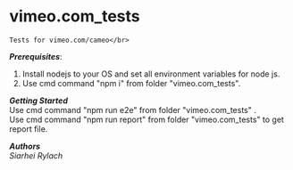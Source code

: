 # vimeo.com_tests
    Tests for vimeo.com/cameo</br>

***Prerequisites***:</br>
  1. Install nodejs to your OS and set all environment variables for node js.</br>
  2. Use cmd command "npm i" from folder "vimeo.com_tests".</br>

***Getting Started***</br>
    Use cmd command "npm run e2e" from folder "vimeo.com_tests" .</br> 
    Use cmd command "npm run report" from folder "vimeo.com_tests" to get report file.</br> 

***Authors***</br>
    *Siarhei Rylach*</br>

